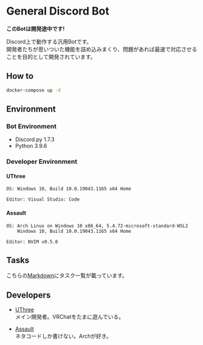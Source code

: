 # General Discord Bot

**このBotは開発途中です!**

Discord上で動作する汎用Botです。  
開発者たちが思いついた機能を詰め込みまくり、問題があれば最速で対応させることを目的として開発されています。

## How to
```sh
docker-compose up -d
```


## Environment

### Bot Environment

- Discord.py 1.7.3  
- Python 3.9.6

### Developer Environment

#### UThree

```text
OS: Windows 10, Build 10.0.19043.1165 x64 Home

Editor: Visual Studio: Code
```

#### Assault

```text
OS: Arch Linux on Windows 10 x86_64, 5.4.72-microsoft-standard-WSL2
    Windows 10, Build 10.0.19043.1165 x64 Home

Editor: NVIM v0.5.0
```

## Tasks

こちらの[Markdown](./todo.md)にタスク一覧が載っています。

## Developers

- [UThree](https://github.com/uthree)  
  メイン開発者。VRChatをたまに遊んでいる。

- [Assault](https://github.com/Assault-8448)  
  ネタコードしか書けない。Archが好き。

